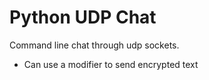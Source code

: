 # Python UDP Chat

Command line chat through udp sockets.

- Can use a modifier to send encrypted text
